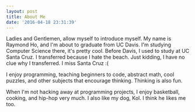 ```yaml
---
layout: post
title: About Me
date: '2016-04-18 23:31:39'
---
```


Ladies and Gentlemen, allow myself to introduce myself. My name is Raymond Ho, and I'm about to graduate from UC Davis. I'm studying Computer Science there, it's pretty cool. Before Davis, I used to study at UC Santa Cruz. I transferred because I hate the beach. Just kidding, I have no clue why I transferred. I miss Santa Cruz :(

I enjoy programming, teaching beginners to code, abstract math, cool puzzles, and other subjects that encourage thinking. Thinking is also fun.

When I'm not hacking away at programming projects, I enjoy basketball, cooking, and hip-hop very much. I also like my dog, Kol. I think he likes me too.